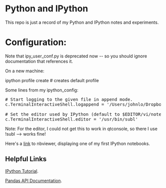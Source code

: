 # Python and IPython 

This repo is just a record of my Python and IPython notes and experiments.


# Configuration:

Note that ipy_user_conf.py is deprecated now -- so you should ignore documentation that references it.

On a new machine:

ipython profile create # creates default profile

Some lines from my ipython_config:

<pre>
# Start logging to the given file in append mode.
c.TerminalInteractiveShell.logappend = '/Users/johnlo/Dropbox/science/python/ipython/log_all.py'

# Set the editor used by IPython (default to $EDITOR/vi/notepad).
c.TerminalInteractiveShell.editor = '/usr/bin/subl'
</pre>

Note:  For the editor, I could not get this to work in qtconsole, so there I use !subl --> works fine!

Here's a [link](http://nbviewer.ipython.org/github/CodeSolid/python-notes/blob/master/ipython/num_py_array.ipynb) to nbviewer, displaying one of my first IPython notebooks.



## Helpful Links

[IPython Tutorial](http://ipython.org/ipython-doc/stable/interactive/tutorial.html).

[Pandas API Documentation](http://pandas.pydata.org/pandas-docs/dev/api.html).